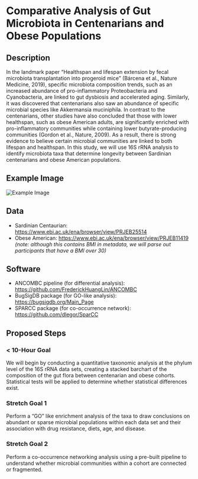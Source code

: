 # Comparative Analysis of Gut Microbiota in Centenarians and Obese Populations

## Description
In the landmark paper “Healthspan and lifespan extension by fecal
microbiota transplantation into progeroid mice” (Bárcena et al., Nature Medicine, 2019), specific microbiota composition trends, such as an increased abundance of pro-inflammatory Proteobacteria and Cyanobacteria, are linked to gut dysbiosis and accelerated aging. Similarly, it was discovered that centenarians also saw an abundance of specific microbial species like Akkermansia muciniphila. In contrast to the centenarians, other studies have also concluded that those with lower healthspan, such as obese American adults, are significantly enriched with pro-inflammatory communities while containing lower butyrate-producing communities (Gordon et al., Nature, 2009). As a result, there is strong evidence to believe certain microbial communities are linked to both lifespan and healthspan. In this study, we will use 16S rRNA analysis to identify microbiota taxa that determine longevity between Sardinian centenarians and obese American populations.

## Example Image
![Example Image](https://media.springernature.com/lw685/springer-static/image/art%3A10.1038%2Fs41591-019-0504-5/MediaObjects/41591_2019_504_Fig1_HTML.png?as=webp)

## Data
- Sardinian Centaurian: https://www.ebi.ac.uk/ena/browser/view/PRJEB25514  
- Obese American: https://www.ebi.ac.uk/ena/browser/view/PRJEB11419  
  *(note: although this contains BMI in metadata, we will parse out participants that have a BMI over 30)*

## Software
- ANCOMBC pipeline (for differential analysis): https://github.com/FrederickHuangLin/ANCOMBC  
- BugSigDB package (for GO-like analysis): https://bugsigdb.org/Main_Page  
- SPARCC package (for co-occurrence network): https://github.com/dlegor/SparCC  

## Proposed Steps

### < 10-Hour Goal
We will begin by conducting a quantitative taxonomic analysis at the phylum level of the 16S rRNA data sets, creating a stacked barchart of the composition of the gut flora between centenarian and obese cohorts. Statistical tests will be applied to determine whether statistical differences exist.

### Stretch Goal 1
Perform a “GO” like enrichment analysis of the taxa to draw conclusions on abundant or sparse microbial populations within each data set and their association with drug resistance, diets, age, and disease.

### Stretch Goal 2
Perform a co-occurrence networking analysis using a pre-built pipeline to understand whether microbial communities within a cohort are connected or fragmented.
